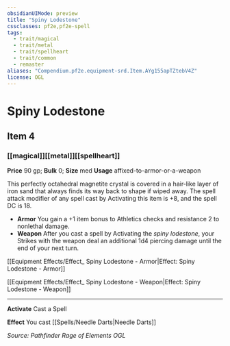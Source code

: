 ```yaml
---
obsidianUIMode: preview
title: "Spiny Lodestone"
cssclasses: pf2e,pf2e-spell
tags:
  - trait/magical
  - trait/metal
  - trait/spellheart
  - trait/common
  - remaster
aliases: "Compendium.pf2e.equipment-srd.Item.AYg155apTZtebV4Z"
license: OGL
---
```

# Spiny Lodestone
## Item 4
### [[magical]][[metal]][[spellheart]]


**Price** 90 gp; 
**Bulk** 0; **Size** med
**Usage** affixed-to-armor-or-a-weapon

This perfectly octahedral magnetite crystal is covered in a hair-like layer of iron sand that always finds its way back to shape if wiped away. The spell attack modifier of any spell cast by Activating this item is +8, and the spell DC is 18.

*   **Armor** You gain a +1 item bonus to Athletics checks and resistance 2 to nonlethal damage.
*   **Weapon** After you cast a spell by Activating the _spiny lodestone_, your Strikes with the weapon deal an additional 1d4 piercing damage until the end of your next turn.

[[Equipment Effects/Effect_ Spiny Lodestone - Armor|Effect: Spiny Lodestone - Armor]]

[[Equipment Effects/Effect_ Spiny Lodestone - Weapon|Effect: Spiny Lodestone - Weapon]]

* * *

**Activate** Cast a Spell

**Effect** You cast [[Spells/Needle Darts|Needle Darts]]

*Source: Pathfinder Rage of Elements*
*OGL*